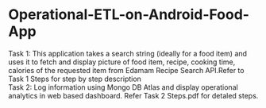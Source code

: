 # Operational-ETL-on-Android-Food-App
Task 1: This application takes a search string (ideally for a food item) and uses it to fetch and display picture of food item, recipe, cooking time, calories of the requested item from Edamam Recipe Search API.Refer to Task 1 Steps for step by step description <br>
Task 2: Log information using Mongo DB Atlas and display operational analytics in web based dashboard. Refer Task 2 Steps.pdf for detaled steps.
